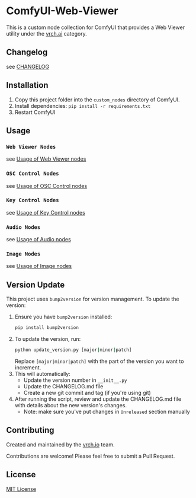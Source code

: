 # ComfyUI-Web-Viewer

This is a custom node collection for ComfyUI that provides a Web Viewer utility under the [vrch.ai](https://vrch.ai) category.

## Changelog

see [CHANGELOG](CHANGELOG.md)

## Installation

1. Copy this project folder into the `custom_nodes` directory of ComfyUI.
2. Install dependencies: `pip install -r requirements.txt`
3. Restart ComfyUI

## Usage

### `Web Viewer Nodes`

see [Usage of Web Viewer nodes](./docs/web_viewer_nodes.md)

### `OSC Control Nodes`

see [Usage of OSC Control nodes](./docs/osc_control_nodes.md)

### `Key Control Nodes`

see [Usage of Key Control nodes](./docs/key_control_nodes.md)

### `Audio Nodes`

see [Usage of Audio nodes](./docs/audio_nodes.md)

### `Image Nodes`

see [Usage of Image nodes](./docs/image_nodes.md)

## Version Update

This project uses `bump2version` for version management. To update the version:

1. Ensure you have `bump2version` installed:
   ```bash
   pip install bump2version
   ```
2. To update the version, run:
   ```bash
   python update_version.py [major|minor|patch]
   ```
   Replace `[major|minor|patch]` with the part of the version you want to increment.
3. This will automatically:
   - Update the version number in `__init__.py`
   - Update the CHANGELOG.md file
   - Create a new git commit and tag (if you're using git)
4. After running the script, review and update the CHANGELOG.md file with details about the new version's changes.
   - Note: make sure you've put changes in `Unreleased` section manually

## Contributing

Created and maintained by the [vrch.io](https://vrch.io) team.

Contributions are welcome! Please feel free to submit a Pull Request.

## License

[MIT License](LICENSE)